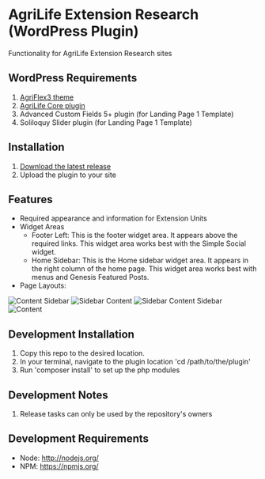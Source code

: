 # AgriLife Extension Research (WordPress Plugin)

Functionality for AgriLife Extension Research sites

## WordPress Requirements

1. [AgriFlex3 theme](https://github.com/agrilife/agriflex3)
2. [AgriLife Core plugin](https://github.com/agrilife/agrilife-core)
3. Advanced Custom Fields 5+ plugin (for Landing Page 1 Template)
4. Soliloquy Slider plugin (for Landing Page 1 Template)

## Installation

1. [Download the latest release](https://github.com/AgriLife/agrilife-extension-unit/releases/latest)
2. Upload the plugin to your site

## Features

* Required appearance and information for Extension Units
* Widget Areas
    * Footer Left: This is the footer widget area. It appears above the required links. This widget area works best with the Simple Social widget.
    * Home Sidebar: This is the Home sidebar widget area. It appears in the right column of the home page. This widget area works best with menus and Genesis Featured Posts.
* Page Layouts:

![Content Sidebar](http://agrilife.org/wp-content/themes/genesis/lib/admin/images/layouts/cs.gif)
![Sidebar Content](http://agrilife.org/wp-content/themes/genesis/lib/admin/images/layouts/sc.gif)
![Sidebar Content Sidebar](http://agrilife.org/wp-content/themes/genesis/lib/admin/images/layouts/scs.gif)
![Content](http://agrilife.org/wp-content/themes/genesis/lib/admin/images/layouts/c.gif)

## Development Installation

1. Copy this repo to the desired location.
2. In your terminal, navigate to the plugin location 'cd /path/to/the/plugin'
3. Run 'composer install' to set up the php modules

## Development Notes

1. Release tasks can only be used by the repository's owners

## Development Requirements

* Node: http://nodejs.org/
* NPM: https://npmjs.org/
